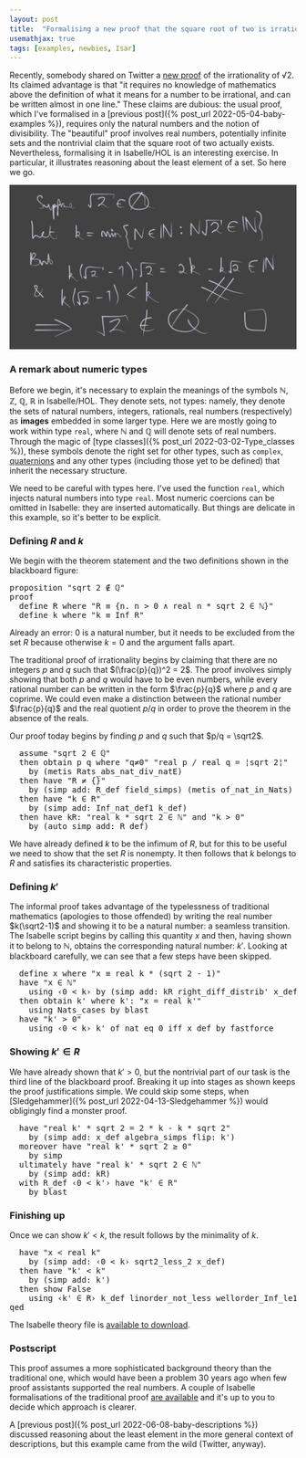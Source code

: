```yaml
---
layout: post
title:  "Formalising a new proof that the square root of two is irrational"
usemathjax: true 
tags: [examples, newbies, Isar]
---
```


Recently, somebody shared on Twitter a 
[new proof](https://theapproximatepresent.tumblr.com/post/51484587425/a-favourite-proof-of-mine-first-demonstrated-to) 
of the irrationality of √2. Its claimed advantage is that "it requires no knowledge of mathematics above the definition of what it means for a number to be irrational, and can be written almost in one line." 
These claims are dubious: the 
usual proof, which I've formalised in a [previous post]({% post_url 2022-05-04-baby-examples %}),
requires only the natural numbers and 
the notion of divisibility.
The "beautiful" proof involves real numbers, 
potentially infinite sets and the nontrivial claim that the square root of two actually exists. 
Nevertheless, formalising it in Isabelle/HOL is an interesting exercise.
In particular, it illustrates reasoning about the least element of a set. So here we go.

<img src="/images/sqrt2-figure.jpg" alt="beautiful proof that sqrt 2 is irrational" width="800"/>

### A remark about numeric types

Before we begin, it's necessary to explain the meanings of the symbols ℕ, ℤ, ℚ, ℝ
in Isabelle/HOL. They denote sets, not types: namely, they denote the sets of natural numbers,
integers, rationals, real numbers (respectively) as **images** embedded in some larger type.
Here we are mostly going to work within type `real`, where ℕ and ℚ 
will denote sets of real numbers. Through the magic of [type classes]({% post_url 2022-03-02-Type_classes %}), 
these symbols denote the right set for other types, such as `complex`, 
[quaternions](https://www.isa-afp.org/entries/Quaternions.html)
and any other types (including those yet to be defined) that inherit the necessary structure.

We need to be careful with types here. I've used the function `real`, which injects natural numbers into type `real`. Most numeric coercions can be omitted in Isabelle:
they are inserted automatically. 
But things are delicate in this example, so it's better to be explicit.


### Defining $R$ and $k$

We begin with the theorem statement and the two definitions shown in the blackboard figure:

<pre class="source">
<span class="keyword1 command">proposition</span> <span class="quoted"><span class="quoted"><span>"</span>sqrt</span> <span class="numeral">2</span> <span class="main">∉</span></span> <span class="main">ℚ</span><span>"</span><span>
</span><span class="keyword1 command">proof</span><span>
  </span><span class="keyword3 command">define</span> <span class="skolem skolem">R</span> <span class="keyword2 keyword">where</span> <span class="quoted"><span class="quoted"><span>"</span><span class="skolem">R</span> <span class="main">≡</span> <span class="main">{</span><span class="bound">n</span><span class="main">.</span> <span class="bound">n</span> <span class="main">&gt;</span></span> <span class="main">0</span></span> <span class="main">∧</span> real <span class="bound">n</span> <span class="main">*</span> sqrt <span class="numeral">2</span> <span class="main">∈</span> <span class="main">ℕ</span><span class="main">}</span><span>"</span><span>
  </span><span class="keyword3 command">define</span> <span class="skolem skolem">k</span> <span class="keyword2 keyword">where</span> <span class="quoted"><span class="quoted"><span>"</span><span class="skolem">k</span> <span class="main">≡</span> Inf</span> <span class="skolem">R</span><span>"</span></span>
</pre>

Already an error: 0 is a natural number,
but it needs to be excluded from the set $R$ because otherwise $k=0$
and the argument falls apart.

The traditional proof of irrationality begins by claiming
that there are no integers $p$ and $q$ such that $(\frac{p}{q})^2 = 2$.
The proof involves simply showing that both $p$ and $q$ would have to be even numbers,
while every rational number can be written in the form $\frac{p}{q}$ where $p$ and $q$ 
are coprime.
We could even make a distinction between the rational number $\frac{p}{q}$
and the real quotient $p/q$ in order to prove the theorem in the absence of the reals.

Our proof today begins by finding $p$ and $q$ such that $p/q = \sqrt2$.

<pre class="source">
  <span class="keyword3 command">assume</span> <span class="quoted"><span class="quoted"><span>"</span>sqrt</span> <span class="numeral">2</span> <span class="main">∈</span></span> <span class="main">ℚ</span><span>"</span><span>
  </span><span class="keyword1 command">then</span> <span class="keyword3 command">obtain</span> <span class="skolem skolem">p</span> <span class="skolem skolem">q</span> <span class="keyword2 keyword">where</span> <span class="quoted"><span class="quoted"><span>"</span><span class="skolem">q</span><span class="main">≠</span></span><span class="main">0</span></span><span>"</span> <span class="quoted"><span class="quoted"><span>"</span>real</span> <span class="skolem">p</span> <span class="main">/</span></span> real <span class="skolem">q</span> <span class="main">=</span> <span class="main">¦</span>sqrt <span class="numeral">2</span><span class="main">¦</span><span>"</span><span>
    </span><span class="keyword1 command">by</span> <span class="main">(</span><span class="operator">metis</span> Rats_abs_nat_div_natE<span class="main">)</span><span>
  </span><span class="keyword1 command">then</span> <span class="keyword1 command">have</span> <span class="quoted"><span class="quoted"><span>"</span><span class="skolem">R</span> <span class="main">≠</span></span> <span class="main">{}</span></span><span>"</span><span>
    </span><span class="keyword1 command">by</span> <span class="main">(</span><span class="operator">simp</span> <span class="quasi_keyword">add</span><span class="main main">:</span> R_def <span class="dynamic dynamic">field_simps</span><span class="main">)</span> <span class="main">(</span><span class="operator">metis</span> of_nat_in_Nats<span class="main">)</span><span>
  </span><span class="keyword1 command">then</span> <span class="keyword1 command">have</span> <span class="quoted"><span class="quoted"><span>"</span><span class="skolem">k</span> <span class="main">∈</span></span> <span class="skolem">R</span><span>"</span></span><span>
    </span><span class="keyword1 command">by</span> <span class="main">(</span><span class="operator">simp</span> <span class="quasi_keyword">add</span><span class="main main">:</span> Inf_nat_def1 k_def<span class="main">)</span><span>
  </span><span class="keyword1 command">then</span> <span class="keyword1 command">have</span> kR<span class="main">:</span> <span class="quoted"><span class="quoted"><span>"</span>real</span> <span class="skolem">k</span> <span class="main">*</span></span> sqrt <span class="numeral">2</span> <span class="main">∈</span> <span class="main">ℕ</span><span>"</span> <span class="keyword2 keyword">and</span> <span class="quoted"><span class="quoted"><span>"</span><span class="skolem">k</span> <span class="main">&gt;</span></span> <span class="main">0</span></span><span>"</span><span>
    </span><span class="keyword1 command">by</span> <span class="main">(</span><span class="operator">auto</span> <span class="quasi_keyword">simp</span> <span class="quasi_keyword">add</span><span class="main main">:</span> R_def<span class="main">)</span>
</pre>

We have already defined $k$ to be the infimum of $R$, but for this to be useful
we need to show that the set $R$ is nonempty. It then follows that
$k$ belongs to $R$ and satisfies its characteristic properties.

### Defining $k'$

The informal proof takes advantage of the typelessness of traditional mathematics
(apologies to those offended) by writing the real number $k(\sqrt2-1)$
and showing it to be a natural number: a seamless transition.
The Isabelle script begins by calling this quantity $x$ and then,
having shown it to belong to ℕ, obtains the corresponding natural number: $k'$.
Looking at blackboard carefully, we can see that a few steps have been skipped.

<pre class="source">
  <span class="keyword3 command">define</span> <span class="skolem skolem">x</span> <span class="keyword2 keyword">where</span> <span class="quoted"><span class="quoted"><span>"</span><span class="skolem">x</span> <span class="main">≡</span> real</span> <span class="skolem">k</span> <span class="main">*</span></span> <span class="main">(</span>sqrt <span class="numeral">2</span> <span class="main">-</span> <span class="main">1</span><span class="main">)</span><span>"</span><span>
  </span><span class="keyword1 command">have</span> <span class="quoted"><span class="quoted"><span>"</span><span class="skolem">x</span> <span class="main">∈</span></span> <span class="main">ℕ</span></span><span>"</span><span>
    </span><span class="keyword1 command">using</span> <span class="quoted"><span class="quoted"><span>‹</span><span class="main">0</span></span> <span class="main">&lt;</span></span> <span class="skolem">k</span><span>›</span> <span class="keyword1 command">by</span> <span class="main">(</span><span class="operator">simp</span> <span class="quasi_keyword">add</span><span class="main main">:</span> kR right_diff_distrib' x_def<span class="main">)</span><span>
  </span><span class="keyword1 command">then</span> <span class="keyword3 command">obtain</span> <span class="skolem skolem">k'</span> <span class="keyword2 keyword">where</span> k'<span class="main">:</span> <span class="quoted"><span class="quoted"><span>"</span><span class="skolem">x</span> <span class="main">=</span></span> real</span> <span class="skolem">k'</span><span>"</span><span>
    </span><span class="keyword1 command">using</span> Nats_cases <span class="keyword1 command">by</span> <span class="operator">blast</span><span>
  </span><span class="keyword1 command">have</span> <span class="quoted"><span class="quoted"><span>"</span><span class="skolem">k'</span> <span class="main">&gt;</span></span> <span class="main">0</span></span><span>"</span><span>
    </span><span class="keyword1 command">using</span> <span class="quoted"><span class="quoted"><span>‹</span><span class="main">0</span></span> <span class="main">&lt;</span></span> <span class="skolem">k</span><span>›</span> k' of_nat_eq_0_iff x_def <span class="keyword1 command">by</span> <span class="operator">fastforce</span>
</pre>

### Showing $k'\in R$

We have already shown that $k'>0$, but the nontrivial part of our task
is the third line of the blackboard proof. Breaking it up into stages as shown
keeps the proof justifications simple.
We could skip some steps, when [Sledgehammer]({% post_url 2022-04-13-Sledgehammer %}) 
would obligingly find a monster proof.

<pre class="source">
  <span class="keyword1 command">have</span> <span class="quoted"><span class="quoted"><span>"</span>real</span> <span class="skolem">k'</span> <span class="main">*</span></span> sqrt <span class="numeral">2</span> <span class="main">=</span> <span class="numeral">2</span> <span class="main">*</span> <span class="skolem">k</span> <span class="main">-</span> <span class="skolem">k</span> <span class="main">*</span> sqrt <span class="numeral">2</span><span>"</span><span>
    </span><span class="keyword1 command">by</span> <span class="main">(</span><span class="operator">simp</span> <span class="quasi_keyword">add</span><span class="main main">:</span> x_def <span class="dynamic dynamic">algebra_simps</span> <span class="quasi_keyword">flip</span><span class="main main">:</span> k'<span class="main">)</span><span>
  </span><span class="keyword1 command">moreover</span> <span class="keyword1 command">have</span> <span class="quoted"><span class="quoted"><span>"</span>real</span> <span class="skolem">k'</span> <span class="main">*</span></span> sqrt <span class="numeral">2</span> <span class="main">≥</span> <span class="main">0</span><span>"</span><span>
    </span><span class="keyword1 command">by</span> <span class="operator">simp</span><span>
  </span><span class="keyword1 command">ultimately</span> <span class="keyword1 command">have</span> <span class="quoted"><span class="quoted"><span>"</span>real</span> <span class="skolem">k'</span> <span class="main">*</span></span> sqrt <span class="numeral">2</span> <span class="main">∈</span> <span class="main">ℕ</span><span>"</span><span>
    </span><span class="keyword1 command">by</span> <span class="main">(</span><span class="operator">simp</span> <span class="quasi_keyword">add</span><span class="main main">:</span> kR<span class="main">)</span><span>
  </span><span class="keyword1 command">with</span> R_def <span class="quoted"><span class="quoted"><span>‹</span><span class="main">0</span></span> <span class="main">&lt;</span></span> <span class="skolem">k'</span><span>›</span> <span class="keyword1 command">have</span> <span class="quoted"><span class="quoted"><span>"</span><span class="skolem">k'</span> <span class="main">∈</span></span> <span class="skolem">R</span><span>"</span></span><span>
    </span><span class="keyword1 command">by</span> <span there="operator">blast</span>
</pre>

### Finishing up

Once we can show $k'<k$, the result follows by the minimality of $k$.
 
<pre class="source">
  <span class="keyword1 command">have</span> <span class="quoted"><span class="quoted"><span>"</span><span class="skolem">x</span> <span class="main">&lt;</span></span> real</span> <span class="skolem">k</span><span>"</span><span>
    </span><span class="keyword1 command">by</span> <span class="main">(</span><span class="operator">simp</span> <span class="quasi_keyword">add</span><span class="main main">:</span> <span class="quoted"><span class="quoted"><span>‹</span><span class="main">0</span></span> <span class="main">&lt;</span></span> <span class="skolem">k</span><span>›</span> sqrt2_less_2 x_def<span class="main">)</span><span>
  </span><span class="keyword1 command">then</span> <span class="keyword1 command">have</span> <span class="quoted"><span class="quoted"><span>"</span><span class="skolem">k'</span> <span class="main">&lt;</span></span> <span class="skolem">k</span><span>"</span></span><span>
    </span><span class="keyword1 command">by</span> <span class="main">(</span><span class="operator">simp</span> <span class="quasi_keyword">add</span><span class="main main">:</span> k'<span class="main">)</span><span>
  </span><span class="keyword1 command">then</span> <span class="keyword3 command">show</span> <span class="quoted">False</span><span>
    </span><span class="keyword1 command">using</span> <span class="quoted"><span class="quoted"><span>‹</span><span class="skolem">k'</span> <span class="main">∈</span></span> <span class="skolem">R</span><span>›</span></span> k_def linorder_not_less wellorder_Inf_le1 <span class="keyword1 command">by</span> <span class="operator">auto</span><span>
</span><span class="keyword1 command">qed</span>
</pre>

The Isabelle theory file is [available to download](/Isabelle-Examples/Sqrt2_Irrational.thy).
 
### Postscript

This proof assumes a more sophisticated background theory 
than the traditional one, which would have been a problem 30 years ago
when few proof assistants supported the real numbers.
A couple of Isabelle formalisations of the traditional proof 
[are available](https://isabelle.in.tum.de/dist/library/HOL/HOL-Examples/Sqrt.html)
and it's up to you to decide which approach is clearer.

A [previous post]({% post_url 2022-06-08-baby-descriptions %}) 
discussed reasoning about the least element in the more general context
of descriptions, but this example came from the wild (Twitter, anyway).

